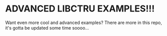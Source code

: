 # ADVANCED LIBCTRU EXAMPLES!!!

Want even more cool and advanced examples? There are more in this repo, it's gotta be updated some time soooo...